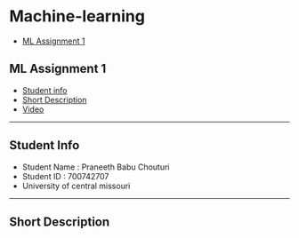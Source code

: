 # Machine-learning

- [ML Assignment 1 ](https://github.com/PRANEETHBABUCHOUTURI/Machine-learning/blob/main/README.md#ml-assignment-1)



## ML Assignment 1
- [ Student info ](https://github.com/PRANEETHBABUCHOUTURI/Machine-learning/blob/main/README.md#student-info)
- [ Short Description]()
- [Video]()

----------

## Student Info

- Student Name : Praneeth Babu Chouturi
- Student ID : 700742707
- University of central missouri

---------

## Short Description 
